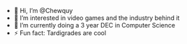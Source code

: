 - 👋 Hi, I’m @Chewquy
- 👀 I’m interested in video games and the industry behind it
- 🌱 I’m currently doing a 3 year DEC in Computer Science
- ⚡ Fun fact: Tardigrades are cool

<!---
Chewquy/Chewquy is a ✨ special ✨ repository because its `README.md` (this file) appears on your GitHub profile.
You can click the Preview link to take a look at your changes.
--->
